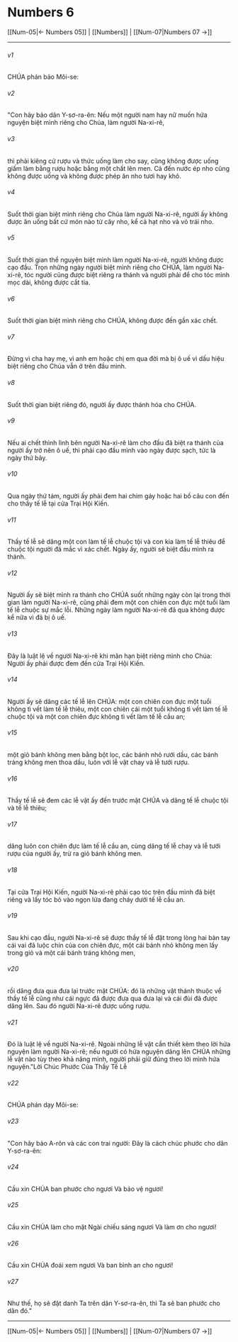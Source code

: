 # Numbers 6

[[Num-05|← Numbers 05]] | [[Numbers]] | [[Num-07|Numbers 07 →]]
***



###### v1 
CHÚA phán bảo Môi-se: 

###### v2 
"Con hãy bảo dân Y-sơ-ra-ên: Nếu một người nam hay nữ muốn hứa nguyện biệt mình riêng cho Chúa, làm người Na-xi-rê, 

###### v3 
thì phải kiêng cử rượu và thức uống làm cho say, cũng không được uống giấm làm bằng rượu hoặc bằng một chất lên men. Cả đến nước ép nho cũng không được uống và không được phép ăn nho tươi hay khô. 

###### v4 
Suốt thời gian biệt mình riêng cho Chúa làm người Na-xi-rê, người ấy không được ăn uống bất cứ món nào từ cây nho, kể cả hạt nho và vỏ trái nho. 

###### v5 
Suốt thời gian thề nguyện biệt mình làm người Na-xi-rê, người không được cạo đầu. Trọn những ngày người biệt mình riêng cho CHÚA, làm người Na-xi-rê, tóc người cũng được biệt riêng ra thánh và người phải để cho tóc mình mọc dài, không được cắt tỉa. 

###### v6 
Suốt thời gian biệt mình riêng cho CHÚA, không được đến gần xác chết. 

###### v7 
Đừng vì cha hay mẹ, vì anh em hoặc chị em qua đời mà bị ô uế vì dấu hiệu biệt riêng cho Chúa vẫn ở trên đầu mình. 

###### v8 
Suốt thời gian biệt riêng đó, người ấy được thánh hóa cho CHÚA. 

###### v9 
Nếu ai chết thình lình bên người Na-xi-rê làm cho đầu đã biệt ra thánh của người ấy trở nên ô uế, thì phải cạo đầu mình vào ngày được sạch, tức là ngày thứ bảy. 

###### v10 
Qua ngày thứ tám, người ấy phải đem hai chim gáy hoặc hai bồ câu con đến cho thầy tế lễ tại cửa Trại Hội Kiến. 

###### v11 
Thầy tế lễ sẽ dâng một con làm tế lễ chuộc tội và con kia làm tế lễ thiêu để chuộc tội người đã mắc vì xác chết. Ngày ấy, người sẽ biệt đầu mình ra thánh. 

###### v12 
Người ấy sẽ biệt mình ra thánh cho CHÚA suốt những ngày còn lại trong thời gian làm người Na-xi-rê, cũng phải đem một con chiên con đực một tuổi làm tế lễ chuộc sự mắc lỗi. Những ngày làm người Na-xi-rê đã qua không được kể nữa vì đã bị ô uế. 

###### v13 
Đây là luật lệ về người Na-xi-rê khi mãn hạn biệt riêng mình cho Chúa: Người ấy phải được đem đến cửa Trại Hội Kiến. 

###### v14 
Người ấy sẽ dâng các tế lễ lên CHÚA: một con chiên con đực một tuổi không tì vết làm tế lễ thiêu, một con chiên cái một tuổi không tì vết làm tế lễ chuộc tội và một con chiên đực không tì vết làm tế lễ cầu an; 

###### v15 
một giỏ bánh không men bằng bột lọc, các bánh nhỏ rưới dầu, các bánh tráng không men thoa dầu, luôn với lễ vật chay và lễ tưới rượu. 

###### v16 
Thầy tế lễ sẽ đem các lễ vật ấy đến trước mặt CHÚA và dâng tế lễ chuộc tội và tế lễ thiêu; 

###### v17 
dâng luôn con chiên đực làm tế lễ cầu an, cùng dâng tế lễ chay và lễ tưới rượu của người ấy, trừ ra giỏ bánh không men. 

###### v18 
Tại cửa Trại Hội Kiến, người Na-xi-rê phải cạo tóc trên đầu mình đã biệt riêng và lấy tóc bỏ vào ngọn lửa đang cháy dưới tế lễ cầu an. 

###### v19 
Sau khi cạo đầu, người Na-xi-rê sẽ được thầy tế lễ đặt trong lòng hai bàn tay cái vai đã luộc chín của con chiên đực, một cái bánh nhỏ không men lấy trong giỏ và một cái bánh tráng không men, 

###### v20 
rồi dâng đưa qua đưa lại trước mặt CHÚA: đó là những vật thánh thuộc về thầy tế lễ cũng như cái ngực đã được đưa qua đưa lại và cái đùi đã được dâng lên. Sau đó người Na-xi-rê được uống rượu. 

###### v21 
Đó là luật lệ về người Na-xi-rê. Ngoài những lễ vật cần thiết kèm theo lời hứa nguyện làm người Na-xi-rê; nếu người có hứa nguyện dâng lên CHÚA những lễ vật nào tùy theo khả năng mình, người phải giữ đúng theo lời mình hứa nguyện."Lời Chúc Phước Của Thầy Tế Lễ 

###### v22 
CHÚA phán dạy Môi-se: 

###### v23 
"Con hãy bảo A-rôn và các con trai người: Đây là cách chúc phước cho dân Y-sơ-ra-ên: 

###### v24 
Cầu xin CHÚA ban phước cho ngươi Và bảo vệ ngươi! 

###### v25 
Cầu xin CHÚA làm cho mặt Ngài chiếu sáng ngươi Và làm ơn cho ngươi! 

###### v26 
Cầu xin CHÚA đoái xem ngươi Và ban bình an cho ngươi! 

###### v27 
Như thế, họ sẽ đặt danh Ta trên dân Y-sơ-ra-ên, thì Ta sẽ ban phước cho dân đó."

***
[[Num-05|← Numbers 05]] | [[Numbers]] | [[Num-07|Numbers 07 →]]
